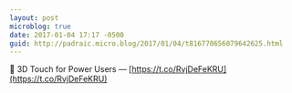 ```yaml
---
layout: post
microblog: true
date: 2017-01-04 17:17 -0500
guid: http://padraic.micro.blog/2017/01/04/t816770656079642625.html
---
```

🔗 3D Touch for Power Users — [https://t.co/RvjDeFeKRU](https://t.co/RvjDeFeKRU)
